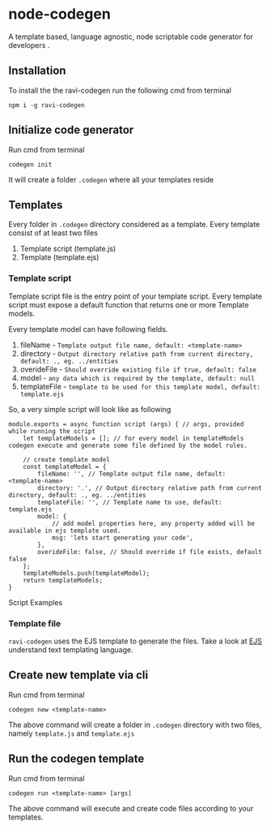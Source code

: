 # node-codegen
A template based, language agnostic, node scriptable code generator for developers .

## Installation

To install the the ravi-codegen run the following cmd from terminal

```dotnetcli
npm i -g ravi-codegen
```

## Initialize code generator

Run cmd from terminal
```dotnetcli
codegen init
```
It will create a folder `.codegen` where all your templates reside

## Templates
Every folder in `.codegen` directory considered as a template. 
Every template consist of at least two files
1. Template script (template.js) 
2. Template (template.ejs)

### Template script
Template script file is the entry point of your template script. Every template script must expose a default function that returns one or more Template models.

Every template model can have following fields.

1. fileName - `Template output file name, default: <template-name>`
2. directory - `Output directory relative path from current directory, default: ., eg. ../entities`
3. overideFile - `Should override existing file if true, default: false`
4. model - `any data which is required by the template, default: null`
5. templateFile - `template to be used for this template model, default: template.ejs`

So, a very simple script will look like as following 

```nodejs
module.exports = async function script (args) { // args, provided while running the script
    let templateModels = []; // for every model in templateModels codegen execute and generate some file defined by the model rules.

    // create template model
    const templateModel = {
        fileName: '', // Template output file name, default: <template-name>
        directory: '.', // Output directory relative path from current directory, default: ., eg. ../entities
        templateFile: '', // Template name to use, default: template.ejs
        model: {
            // add model properties here, any property added will be available in ejs template used.
            msg: 'lets start generating your code',
        }, 
        overideFile: false, // Should override if file exists, default false
    };
    templateModels.push(templateModel);
    return templateModels;
}
```
Script Examples

### Template file
`ravi-codegen` uses the EJS template to generate the files. Take a look at [EJS](https://ejs.co/#docs) understand text templating language.

## Create new template via cli
Run cmd from terminal
```dotnetcli
codegen new <template-name>
```
The above command will create a folder in `.codegen` directory with two files, namely `template.js` and `template.ejs`

## Run the codegen template
Run cmd from terminal
```dotnetcli
codegen run <template-name> [args]
```

The above command will execute and create code files according to your templates.
